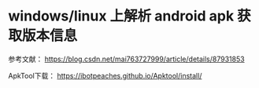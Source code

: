 # windows/linux 上解析 android apk 获取版本信息

参考文献：
https://blog.csdn.net/mai763727999/article/details/87931853

ApkTool下载：
https://ibotpeaches.github.io/Apktool/install/
